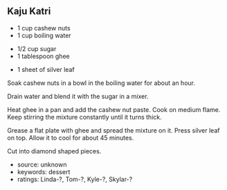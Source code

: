 Kaju Katri
----------

- 1 cup cashew nuts
- 1 cup boiling water
<!-- -->
- 1/2 cup sugar
- 1 tablespoon ghee
<!-- -->
- 1 sheet of silver leaf

Soak cashew nuts in a bowl in the boiling water for about an hour.

Drain water and blend it with the sugar in a mixer.

Heat ghee in a pan and add the cashew nut paste.  Cook on medium
flame.  Keep stirring the mixture constantly until it turns thick.

Grease a flat plate with ghee and spread the mixture on it.
Press silver leaf on top.  Allow it to cool for about 45 minutes.

Cut into diamond shaped pieces.

- source: unknown
- keywords: dessert
- ratings: Linda-?, Tom-?, Kyle-?, Skylar-?
